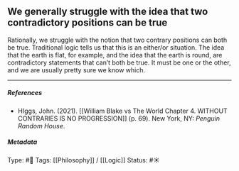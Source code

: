 ## We generally struggle with the idea that two contradictory positions can be true  # 

Rationally, we struggle with the notion that two contrary positions can both be true. Traditional logic tells us that this is an either/or situation. The idea that the earth is flat, for example, and the idea that the earth is round, are contradictory statements that can’t both be true. It must be one or the other, and we are usually pretty sure we know which. 

___

##### References

- HIggs, John. (2021). [[William Blake vs The World Chapter 4. WITHOUT CONTRARIES IS NO PROGRESSION]] (p. 69). New York, NY: _Penguin Random House_.

##### Metadata

Type: #🔴 
Tags: [[Philosophy]] / [[Logic]]
Status: #☀️ 